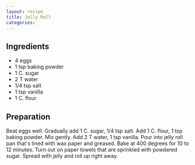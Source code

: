 ```yaml
---
layout: recipe
title: Jelly Roll
categories:
---
```


## Ingredients

- 4 eggs
- 1 tsp baking powder
- 1 C. sugar
- 2 T water
- 1/4 tsp salt
- 1 tsp vanilla
- 1 C. flour

## Preparation

Beat eggs well.  Gradually add 1 C. sugar, 1/4 tsp salt.  Add 1 C. flour, 1 tsp baking powder.  Mix gently.  Add 2 T water, 1 tsp vanilla.  Pour into jelly roll pan that's lined with wax paper and greased.  Bake at 400 degrees for 10 to 12 minutes.  Turn out on paper towels that are sprinkled with powdered sugar.  Spread with jelly and roll up right away.